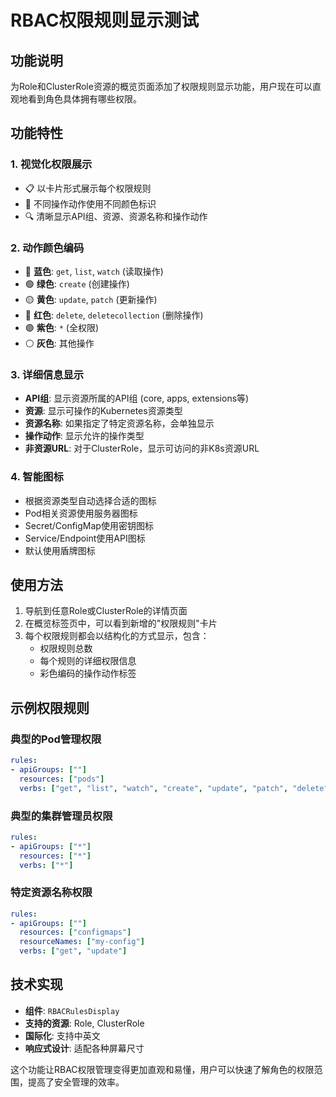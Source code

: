 # RBAC权限规则显示测试

## 功能说明

为Role和ClusterRole资源的概览页面添加了权限规则显示功能，用户现在可以直观地看到角色具体拥有哪些权限。

## 功能特性

### 1. 视觉化权限展示
- 📋 以卡片形式展示每个权限规则
- 🎨 不同操作动作使用不同颜色标识
- 🔍 清晰显示API组、资源、资源名称和操作动作

### 2. 动作颜色编码
- 🔵 **蓝色**: `get`, `list`, `watch` (读取操作)
- 🟢 **绿色**: `create` (创建操作)
- 🟡 **黄色**: `update`, `patch` (更新操作)
- 🔴 **红色**: `delete`, `deletecollection` (删除操作)
- 🟣 **紫色**: `*` (全权限)
- ⚪ **灰色**: 其他操作

### 3. 详细信息显示
- **API组**: 显示资源所属的API组 (core, apps, extensions等)
- **资源**: 显示可操作的Kubernetes资源类型
- **资源名称**: 如果指定了特定资源名称，会单独显示
- **操作动作**: 显示允许的操作类型
- **非资源URL**: 对于ClusterRole，显示可访问的非K8s资源URL

### 4. 智能图标
- 根据资源类型自动选择合适的图标
- Pod相关资源使用服务器图标
- Secret/ConfigMap使用密钥图标
- Service/Endpoint使用API图标
- 默认使用盾牌图标

## 使用方法

1. 导航到任意Role或ClusterRole的详情页面
2. 在概览标签页中，可以看到新增的"权限规则"卡片
3. 每个权限规则都会以结构化的方式显示，包含：
   - 权限规则总数
   - 每个规则的详细权限信息
   - 彩色编码的操作动作标签

## 示例权限规则

### 典型的Pod管理权限
```yaml
rules:
- apiGroups: [""]
  resources: ["pods"]
  verbs: ["get", "list", "watch", "create", "update", "patch", "delete"]
```

### 典型的集群管理员权限
```yaml
rules:
- apiGroups: ["*"]
  resources: ["*"]
  verbs: ["*"]
```

### 特定资源名称权限
```yaml
rules:
- apiGroups: [""]
  resources: ["configmaps"]
  resourceNames: ["my-config"]
  verbs: ["get", "update"]
```

## 技术实现

- **组件**: `RBACRulesDisplay`
- **支持的资源**: Role, ClusterRole
- **国际化**: 支持中英文
- **响应式设计**: 适配各种屏幕尺寸

这个功能让RBAC权限管理变得更加直观和易懂，用户可以快速了解角色的权限范围，提高了安全管理的效率。